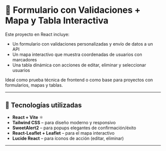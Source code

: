 # 📝 Formulario con Validaciones + Mapa y Tabla Interactiva

Este proyecto en React incluye:

- Un formulario con validaciones personalizadas y envío de datos a un API
- Un mapa interactivo que muestra coordenadas de usuarios con marcadores
- Una tabla dinámica con acciones de editar, eliminar y seleccionar usuarios

Ideal como prueba técnica de frontend o como base para proyectos con formularios, mapas y tablas.

---

## 🚀 Tecnologías utilizadas

- **React + Vite** ⚛️
- **Tailwind CSS** – para diseño moderno y responsivo
- **SweetAlert2** – para popups elegantes de confirmación/éxito
- **React-Leaflet + Leaflet** – para el mapa interactivo
- **Lucide React** – para íconos de acción (editar, eliminar)

---
